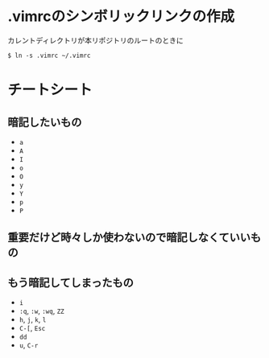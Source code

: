 # .vimrcのシンボリックリンクの作成

カレントディレクトリが本リポジトリのルートのときに
```
$ ln -s .vimrc ~/.vimrc
```


# チートシート

## 暗記したいもの

 - `a`
 - `A`
 - `I`
 - `o`
 - `O`
 - `y`
 - `Y`
 - `p`
 - `P`

## 重要だけど時々しか使わないので暗記しなくていいもの

## もう暗記してしまったもの
 - `i`
 - `:q`, `:w`, `:wq`, `ZZ`
 - `h`, `j`, `k`, `l`
 - `C-[`, `Esc`
 - `dd`
 - `u`, `C-r`


